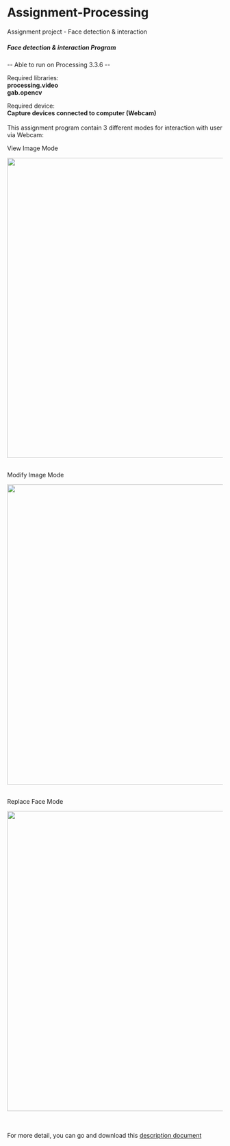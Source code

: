 # Assignment-Processing
Assignment project - Face detection &amp; interaction


<h5>Face detection & interaction Program</h5>

-- Able to run on Processing 3.3.6 --

Required libraries:</br>
<b>processing.video</b></br>
<b>gab.opencv</b>

Required device:</br>
<b>Capture devices connected to computer (Webcam)</b>
</br></br>
This assignment program contain 3 different modes for interaction with user via Webcam:

View Image Mode</br>

<img src="https://github.com/paulkit/Assignment-Processing/blob/master/github/view_mode.png" width="700">
</br></br>

Modify Image Mode</br>

<img src="https://github.com/paulkit/Assignment-Processing/blob/master/github/modify_mode.png" width="700">
</br></br>

Replace Face Mode</br>

<img src="https://github.com/paulkit/Assignment-Processing/blob/master/github/replace_face_mode.png" width="700">
</br></br></br>



For more detail, you can go and download this <a href="https://github.com/paulkit/Assignment-Processing/blob/master/github/Introduction.docx">description document</a> 
